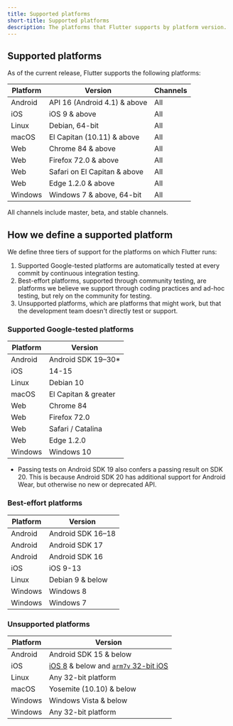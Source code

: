 ```yaml
---
title: Supported platforms
short-title: Supported platforms
description: The platforms that Flutter supports by platform version.
---
```


## Supported platforms

As of the current release,
Flutter supports the following platforms:

|Platform|Version                       |Channels |
|--------|------------------------------|---------|
|Android | API 16 (Android 4.1) & above | All     |
|iOS     | iOS 9 & above                | All     |
|Linux   | Debian, 64-bit               | All     |
|macOS   | El Capitan (10.11) & above   | All     |
|Web     | Chrome 84  & above           | All     |
|Web     | Firefox 72.0 & above         | All     |
|Web     | Safari on El Capitan & above | All     |
|Web     | Edge 1.2.0 & above           | All     |
|Windows | Windows 7 & above, 64-bit    | All     |

All channels include master, beta,
and stable channels.

## How we define a supported platform

We define three tiers of support for the platforms on
which Flutter runs:

1. Supported Google-tested platforms
  are automatically tested at every commit
  by continuous integration testing.
1. Best-effort platforms, supported through community
   testing, are platforms we believe we support through
   coding practices and ad-hoc testing,
   but rely on the community for testing.
1. Unsupported platforms, which are platforms that
   might work, but that the development team
   doesn't directly test or support.

### Supported Google-tested platforms

|Platform|Version               |
|--------|----------------------|
|Android |Android SDK 19–30*    |
|iOS     |14-15                 |
|Linux   |Debian 10             |
|macOS   |El Capitan & greater  |
|Web     |Chrome 84             |
|Web     |Firefox 72.0          |
|Web     |Safari / Catalina     |
|Web     |Edge 1.2.0            |
|Windows |Windows 10            |

* Passing tests on Android SDK 19 also confers a passing result on SDK 20.
  This is because Android SDK 20 has additional support for Android Wear,
  but otherwise no new or deprecated API.

### Best-effort platforms

|Platform|Version             |
|--------|--------------------|
|Android |Android SDK 16–18   |
|Android |Android SDK 17      |
|Android |Android SDK 16      |
|iOS     |iOS 9-13            |
|Linux   |Debian 9 & below    |
|Windows |Windows 8           |
|Windows |Windows 7           |

### Unsupported platforms

|Platform|Version                                     |
|--------|--------------------------------------------|
|Android |Android SDK 15 & below                      |
|iOS     |[iOS 8][] & below and [`arm7v` 32-bit iOS][]|
|Linux   |Any 32-bit platform                         |
|macOS   |Yosemite (10.10) & below                    |
|Windows |Windows Vista & below                       |
|Windows |Any 32-bit platform                         |

[iOS 8]: {{site.url}}/go/rfc-ios8-deprecation
[`arm7v` 32-bit iOS]: {{site.url}}/go/rfc-32-bit-ios-unsupported
